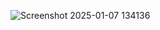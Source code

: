 ![Screenshot 2025-01-07 134136](https://github.com/user-attachments/assets/b6e52752-f720-4c43-8964-afb387218eb9)

